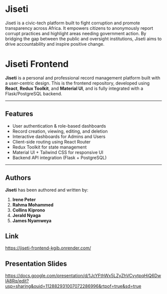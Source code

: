 # Jiseti

Jiseti is a civic-tech platform built to fight corruption and promote transparency across Africa. It empowers citizens to anonymously report corrupt practices and highlight areas needing government action. By bridging the gap between the public and oversight institutions, Jiseti aims to drive accountability and inspire positive change.

# Jiseti Frontend

**Jiseti** is a personal and professional record management platform built with a user-centric design. This is the frontend repository, developed using **React**, **Redux Toolkit**, and **Material UI**, and is fully integrated with a Flask/PostgreSQL backend.

---

## Features

- User authentication & role-based dashboards
- Record creation, viewing, editing, and deletion
- Interactive dashboards for Admins and Users
- Client-side routing using React Router
- Redux Toolkit for state management
- Material UI + Tailwind CSS for responsive UI
- Backend API integration (Flask + PostgreSQL)

---

## Authors

**Jiseti** has been authored and written by:

1. **Irene Peter**
2. **Rahma Mohammed**
3. **Collins Kiprono**
4. **Jerald Nyaga**
5. **James Nyamweya**

## Link
https://jiseti-frontend-kgib.onrender.com/

## Presentation Slides
https://docs.google.com/presentation/d/1JcYFthWx5LZyZhVCvytpqHiQ6DwlA8Rq/edit?usp=sharing&ouid=112882931007072286996&rtpof=true&sd=true